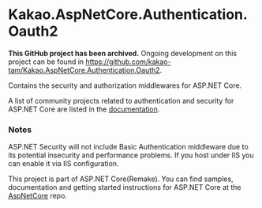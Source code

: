 ﻿Kakao.AspNetCore.Authentication.Oauth2
===========================

**This GitHub project has been archived.** Ongoing development on this project can be found in <https://github.com/kakao-tam/Kakao.AspNetCore.Authentication.Oauth2>.

Contains the security and authorization middlewares for ASP.NET Core.

A list of community projects related to authentication and security for ASP.NET Core are listed in the [documentation](https://docs.microsoft.com/en-us/aspnet/core/security/authentication/community).

### Notes

ASP.NET Security will not include Basic Authentication middleware due to its potential insecurity and performance problems. If you host under IIS you can enable it via IIS configuration.


This project is part of ASP.NET Core(Remake). You can find samples, documentation and getting started instructions for ASP.NET Core at the [AspNetCore](https://github.com/aspnet/AspNetCore) repo.